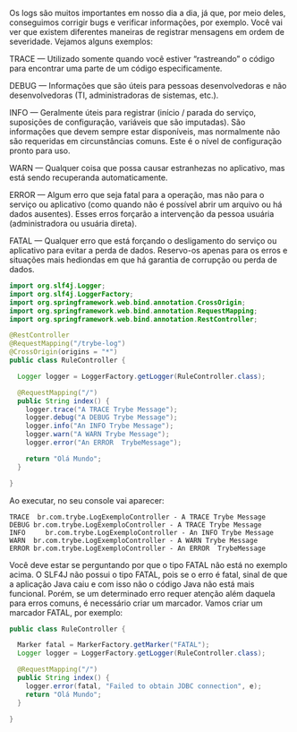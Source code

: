 Os logs são muitos importantes em nosso dia a dia, já que, por meio deles, conseguimos corrigir bugs e verificar informações, por exemplo. Você vai ver que existem diferentes maneiras de registrar mensagens em ordem de severidade. Vejamos alguns exemplos:


TRACE — Utilizado somente quando você estiver “rastreando” o código para encontrar uma parte de um código especificamente.

DEBUG — Informações que são úteis para pessoas desenvolvedoras e não desenvolvedoras (TI, administradoras de sistemas, etc.).

INFO — Geralmente úteis para registrar (início / parada do serviço, suposições de configuração, variáveis que são imputadas). São informações que devem sempre estar disponíveis, mas normalmente não são requeridas em circunstâncias comuns. Este é o nível de configuração pronto para uso.

WARN — Qualquer coisa que possa causar estranhezas no aplicativo, mas está sendo recuperanda automaticamente.

ERROR — Algum erro que seja fatal para a operação, mas não para o serviço ou aplicativo (como quando não é possível abrir um arquivo ou há dados ausentes). Esses erros forçarão a intervenção da pessoa usuária (administradora ou usuária direta).

FATAL — Qualquer erro que está forçando o desligamento do serviço ou aplicativo para evitar a perda de dados. Reservo-os apenas para os erros e situações mais hediondas em que há garantia de corrupção ou perda de dados.

```java
import org.slf4j.Logger;
import org.slf4j.LoggerFactory;
import org.springframework.web.bind.annotation.CrossOrigin;
import org.springframework.web.bind.annotation.RequestMapping;
import org.springframework.web.bind.annotation.RestController;

@RestController
@RequestMapping("/trybe-log")
@CrossOrigin(origins = "*")
public class RuleController {

  Logger logger = LoggerFactory.getLogger(RuleController.class);

  @RequestMapping("/")
  public String index() {
    logger.trace("A TRACE Trybe Message");
    logger.debug("A DEBUG Trybe Message");
    logger.info("An INFO Trybe Message");
    logger.warn("A WARN Trybe Message");
    logger.error("An ERROR  TrybeMessage");

    return "Olá Mundo";
  }

}
```

Ao executar, no seu console vai aparecer:
```
TRACE  br.com.trybe.LogExemploController - A TRACE Trybe Message
DEBUG br.com.trybe.LogExemploController - A TRACE Trybe Message
INFO     br.com.trybe.LogExemploController - An INFO Trybe Message
WARN  br.com.trybe.LogExemploController - A WARN Trybe Message
ERROR br.com.trybe.LogExemploController - An ERROR  TrybeMessage
```


Você deve estar se perguntando por que o tipo FATAL não está no exemplo acima. O SLF4J não possui o tipo FATAL, pois se o erro é fatal, sinal de que a aplicação Java caiu e com isso não o código Java não está mais funcional. Porém, se um determinado erro requer atenção além daquela para erros comuns, é necessário criar um marcador. Vamos criar um marcador FATAL, por exemplo:

```java
public class RuleController {

  Marker fatal = MarkerFactory.getMarker("FATAL");
  Logger logger = LoggerFactory.getLogger(RuleController.class);

  @RequestMapping("/")
  public String index() {
    logger.error(fatal, "Failed to obtain JDBC connection", e);
    return "Olá Mundo";
  }

}
```
